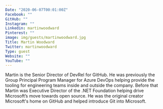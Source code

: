 ```yaml
---
Date: "2020-06-07T00:01:00Z"
Facebook: ""
GitHub: ""
Instagram: ""
Linkedin: martinwoodward
Pinterest: ""
image: img/guests/martinwoodward.jpg
Title: Martin Woodward
Twitter: martinwoodward
Type: guest
Website: ""
YouTube: ""
---
```

Martin is the Senior Director of DevRel for GitHub. He was previously the Group Principal Program Manager for Azure DevOps helping provide the tooling for engineering teams inside and outside the company. Before that Martin was Executive Director of the .NET Foundation helping drive Microsoft’s move towards open source. He was the original creator Microsoft's home on GitHub and helped introduce Git into Microsoft.